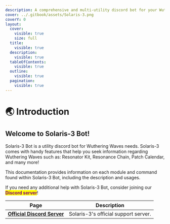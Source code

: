 ```yaml
---
description: A comprehensive and multi-utility discord bot for your Wuthering Waves needs.
cover: ../.gitbook/assets/Solaris-3.png
coverY: 0
layout:
  cover:
    visible: true
    size: full
  title:
    visible: true
  description:
    visible: true
  tableOfContents:
    visible: true
  outline:
    visible: true
  pagination:
    visible: true
---
```


# 🌏 Introduction

## Welcome to Solaris-3 Bot!

Solaris-3 Bot is a utility discord bot for Wuthering Waves needs. Solaris-3 comes with handy features that help you seek information regarding Wuthering Waves such as: Resonator Kit, Resonance Chain, Patch Calendar, and many more!

This documentation provides information on each module and command found within Solaris-3 Bot, including the description and usages.

If you need any additional help with Solaris-3 Bot, consider joining our <mark style="color:purple;">**Discord server**</mark>!

<table data-header-hidden data-full-width="false">
  <thead>
    <tr>
      <th>Page</th>
      <th>Description</th>
    </tr>
  </thead>
  <tbody>
    <tr>
      <td><a href="https://discord.gg/wwi"><strong>Official Discord Server</strong></a></td>
      <td>Solaris-3's official support server.</td>
    </tr>
  </tbody>
</table>

